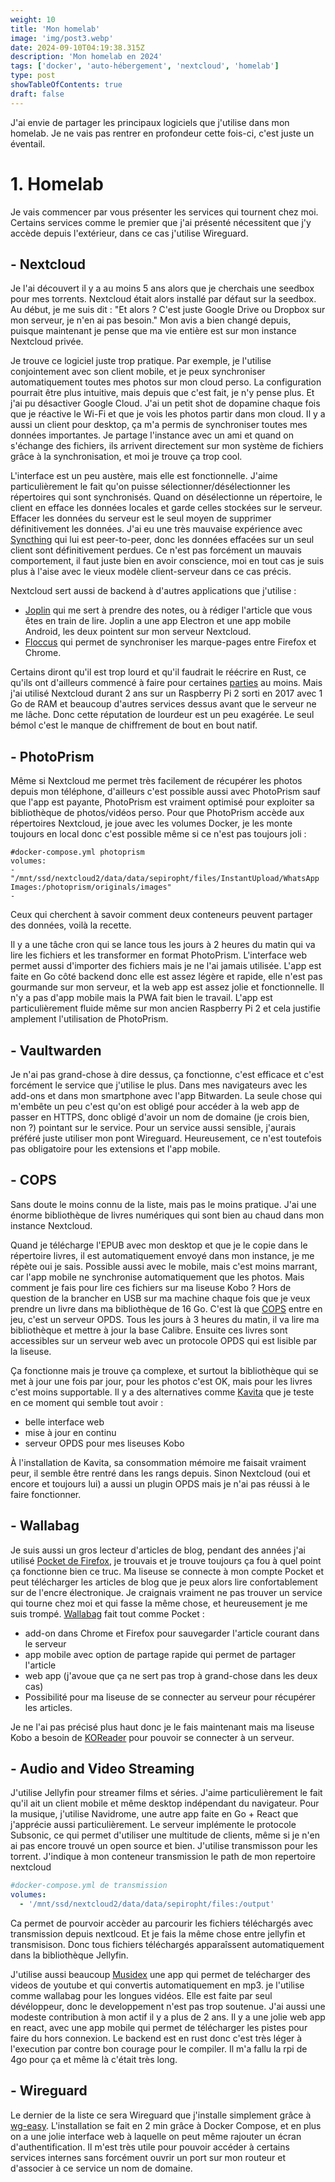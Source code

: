 ```yaml
---
weight: 10
title: 'Mon homelab'
image: 'img/post3.webp'
date: 2024-09-10T04:19:38.315Z
description: 'Mon homelab en 2024'
tags: ['docker', 'auto-hébergement', 'nextcloud', 'homelab']
type: post
showTableOfContents: true
draft: false
---
```


J'ai envie de partager les principaux logiciels que j'utilise dans mon homelab. Je ne vais pas rentrer en profondeur cette fois-ci, c'est juste un éventail.

# 1. Homelab

Je vais commencer par vous présenter les services qui tournent chez moi. Certains services comme le premier que j'ai présenté nécessitent que j'y accède depuis l'extérieur, dans ce cas j'utilise Wireguard.

## - Nextcloud

Je l'ai découvert il y a au moins 5 ans alors que je cherchais une seedbox pour mes torrents. Nextcloud était alors installé par défaut sur la seedbox. Au début, je me suis dit : "Et alors ? C'est juste Google Drive ou Dropbox sur mon serveur, je n'en ai pas besoin."
Mon avis a bien changé depuis, puisque maintenant je pense que ma vie entière est sur mon instance Nextcloud privée.

Je trouve ce logiciel juste trop pratique. Par exemple, je l'utilise conjointement avec son client mobile, et je peux synchroniser automatiquement toutes mes photos sur mon cloud perso. La configuration pourrait être plus intuitive, mais depuis que c'est fait, je n'y pense plus. Et j'ai pu désactiver Google Cloud. J'ai un petit shot de dopamine chaque fois que je réactive le Wi-Fi et que je vois les photos partir dans mon cloud.
Il y a aussi un client pour desktop, ça m'a permis de synchroniser toutes mes données importantes. Je partage l'instance avec un ami et quand on s'échange des fichiers, ils arrivent directement sur mon système de fichiers grâce à la synchronisation, et moi je trouve ça trop cool.

L'interface est un peu austère, mais elle est fonctionnelle. J'aime particulièrement le fait qu'on puisse sélectionner/désélectionner les répertoires qui sont synchronisés. Quand on désélectionne un répertoire, le client en efface les données locales et garde celles stockées sur le serveur. Effacer les données du serveur est le seul moyen de supprimer définitivement les données. J'ai eu une très mauvaise expérience avec [Syncthing](https://syncthing.net/) qui lui est peer-to-peer, donc les données effacées sur un seul client sont définitivement perdues. Ce n'est pas forcément un mauvais comportement, il faut juste bien en avoir conscience, moi en tout cas je suis plus à l'aise avec le vieux modèle client-serveur dans ce cas précis.

Nextcloud sert aussi de backend à d'autres applications que j'utilise :

- [Joplin](https://joplinapp.org/) qui me sert à prendre des notes, ou à rédiger l'article que vous êtes en train de lire. Joplin a une app Electron et une app mobile Android, les deux pointent sur mon serveur Nextcloud.
- [Floccus](https://floccus.org/) qui permet de synchroniser les marque-pages entre Firefox et Chrome.

Certains diront qu'il est trop lourd et qu'il faudrait le réécrire en Rust, ce qu'ils ont d'ailleurs commencé à faire pour certaines [parties](https://github.com/nextcloud/notify_push) au moins. Mais j'ai utilisé Nextcloud durant 2 ans sur un Raspberry Pi 2 sorti en 2017 avec 1 Go de RAM et beaucoup d'autres services dessus avant que le serveur ne me lâche. Donc cette réputation de lourdeur est un peu exagérée. Le seul bémol c'est le manque de chiffrement de bout en bout natif.

## - PhotoPrism

Même si Nextcloud me permet très facilement de récupérer les photos depuis mon téléphone, d'ailleurs c'est possible aussi avec PhotoPrism sauf que l'app est payante, PhotoPrism est vraiment optimisé pour exploiter sa bibliothèque de photos/vidéos perso.
Pour que PhotoPrism accède aux répertoires Nextcloud, je joue avec les volumes Docker, je les monte toujours en local donc c'est possible même si ce n'est pas toujours joli :

```
#docker-compose.yml photoprism
volumes:
- "/mnt/ssd/nextcloud2/data/data/sepiropht/files/InstantUpload/WhatsApp Images:/photoprism/originals/images"
-
```

Ceux qui cherchent à savoir comment deux conteneurs peuvent partager des données, voilà la recette.

Il y a une tâche cron qui se lance tous les jours à 2 heures du matin qui va lire les fichiers et les transformer en format PhotoPrism. L'interface web permet aussi d'importer des fichiers mais je ne l'ai jamais utilisée.
L'app est faite en Go côté backend donc elle est assez légère et rapide, elle n'est pas gourmande sur mon serveur, et la web app est assez jolie et fonctionnelle. Il n'y a pas d'app mobile mais la PWA fait bien le travail. L'app est particulièrement fluide même sur mon ancien Raspberry Pi 2 et cela justifie amplement l'utilisation de PhotoPrism.

## - Vaultwarden

Je n'ai pas grand-chose à dire dessus, ça fonctionne, c'est efficace et c'est forcément le service que j'utilise le plus. Dans mes navigateurs avec les add-ons et dans mon smartphone avec l'app Bitwarden. La seule chose qui m'embête un peu c'est qu'on est obligé pour accéder à la web app de passer en HTTPS, donc obligé d'avoir un nom de domaine (je crois bien, non ?) pointant sur le service. Pour un service aussi sensible, j'aurais préféré juste utiliser mon pont Wireguard. Heureusement, ce n'est toutefois pas obligatoire pour les extensions et l'app mobile.

## - COPS

Sans doute le moins connu de la liste, mais pas le moins pratique. J'ai une énorme bibliothèque de livres numériques qui sont bien au chaud dans mon instance Nextcloud.

Quand je télécharge l'EPUB avec mon desktop et que je le copie dans le répertoire livres, il est automatiquement envoyé dans mon instance, je me répète oui je sais. Possible aussi avec le mobile, mais c'est moins marrant, car l'app mobile ne synchronise automatiquement que les photos.
Mais comment je fais pour lire ces fichiers sur ma liseuse Kobo ? Hors de question de la brancher en USB sur ma machine chaque fois que je veux prendre un livre dans ma bibliothèque de 16 Go. C'est là que [COPS](https://github.com/seblucas/cops) entre en jeu, c'est un serveur OPDS. Tous les jours à 3 heures du matin, il va lire ma bibliothèque et mettre à jour la base Calibre. Ensuite ces livres sont accessibles sur un serveur web avec un protocole OPDS qui est lisible par la liseuse.

Ça fonctionne mais je trouve ça complexe, et surtout la bibliothèque qui se met à jour une fois par jour, pour les photos c'est OK, mais pour les livres c'est moins supportable. Il y a des alternatives comme [Kavita](https://www.kavitareader.com/) que je teste en ce moment qui semble tout avoir :

- belle interface web
- mise à jour en continu
- serveur OPDS pour mes liseuses Kobo

À l'installation de Kavita, sa consommation mémoire me faisait vraiment peur, il semble être rentré dans les rangs depuis.
Sinon Nextcloud (oui et encore et toujours lui) a aussi un plugin OPDS mais je n'ai pas réussi à le faire fonctionner.

## - Wallabag

Je suis aussi un gros lecteur d'articles de blog, pendant des années j'ai utilisé [Pocket de Firefox](https://support.mozilla.org/fr/kb/enregistrer-pages-web-plus-tard-pocket-firefox), je trouvais et je trouve toujours ça fou à quel point ça fonctionne bien ce truc. Ma liseuse se connecte à mon compte Pocket et peut télécharger les articles de blog que je peux alors lire confortablement sur de l'encre électronique. Je craignais vraiment ne pas trouver un service qui tourne chez moi et qui fasse la même chose, et heureusement je me suis trompé. [Wallabag](https://github.com/wallabag/wallabag) fait tout comme Pocket :

- add-on dans Chrome et Firefox pour sauvegarder l'article courant dans le serveur
- app mobile avec option de partage rapide qui permet de partager l'article
- web app (j'avoue que ça ne sert pas trop à grand-chose dans les deux cas)
- Possibilité pour ma liseuse de se connecter au serveur pour récupérer les articles.

Je ne l'ai pas précisé plus haut donc je le fais maintenant mais ma liseuse Kobo a besoin de [KOReader](https://koreader.rocks/) pour pouvoir se connecter à un serveur.

## - Audio and Video Streaming

J'utilise Jellyfin pour streamer films et séries. J'aime particulièrement le fait qu'il ait un client mobile et même desktop indépendant du navigateur. Pour la musique, j'utilise Navidrome, une autre app faite en Go + React que j'apprécie aussi particulièrement. Le serveur implémente le protocole Subsonic, ce qui permet d'utiliser une multitude de clients, même si je n'en ai pas encore trouvé un open source et bien.
J'utilise transmisson pour les torrent. J'indique à mon conteneur transmission le path de mon repertoire nextcloud

```yaml
#docker-compose.yml de transmission
volumes:
  - '/mnt/ssd/nextcloud2/data/data/sepiropht/files:/output'
```

Ca permet de pourvoir accèder au parcourir les fichiers téléchargés avec transmission depuis nextlcoud. Et je fais la même chose entre jellyfin et transmisison. Donc tous fichiers téléchargés apparaîssent automatiquement dans la bibliothèque Jellyfin.

J'utilise aussi beaucoup [Musidex](https://github.com/Uriopass/Musidex) une app qui permet de telécharger des videos de youtube et qui convertis automatiquement en mp3. je l'utilise comme wallabag pour les longues vidéos. Elle est faite par seul dévéloppeur, donc le developpement n'est pas trop soutenue. J'ai aussi une modeste contribution à mon actif il y a plus de 2 ans.
Il y a une jolie web app en react, avec une app mobile qui permet de télécharger les pistes pour faire du hors connexion. Le backend est en rust donc c'est très léger à l'execution par contre bon courage pour le compiler. Il m'a fallu la rpi de 4go pour ça et même là c'était très long.

## - Wireguard

Le dernier de la liste ce sera Wireguard que j'installe simplement grâce à [wg-easy](https://github.com/wg-easy/wg-easy). L'installation se fait en 2 min grâce à Docker Compose, et en plus on a une jolie interface web à laquelle on peut même rajouter un écran d'authentification.
Il m'est très utile pour pouvoir accéder à certains services internes sans forcément ouvrir un port sur mon routeur et d'associer à ce service un nom de domaine.
